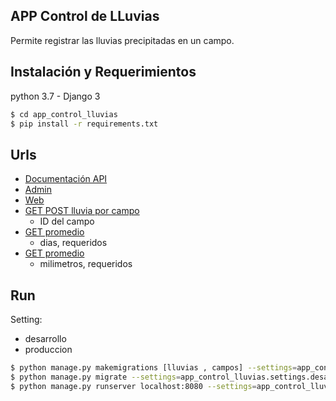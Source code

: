 ## APP Control de LLuvias

Permite registrar las lluvias precipitadas en un campo.

## Instalación y Requerimientos

python 3.7 - Django 3
```sh
$ cd app_control_lluvias
$ pip install -r requirements.txt
```

## Urls
* [Documentación API](http://localhost:8080/docs/)
* [Admin](http://localhost:8080/desarrollo/admin/)
* [Web](http://localhost:8080/desarrollo/campo/)
* [GET POST lluvia por campo](http://localhost:8080/desarrollo/lluvia/api/v1/crear_lluvia_campo/2)
    * ID del campo
* [GET promedio](http://localhost:8080/desarrollo/lluvia/api/v1/promedio?dias=1)
    * dias, requeridos
* [GET promedio](http://localhost:8080/desarrollo/lluvia/api/v1/promedio?dias=1)
    * milimetros, requeridos

## Run

Setting:
* desarrollo
* produccion


```sh
$ python manage.py makemigrations [lluvias , campos] --settings=app_control_lluvias.settings.desarrollo
$ python manage.py migrate --settings=app_control_lluvias.settings.desarrollo
$ python manage.py runserver localhost:8080 --settings=app_control_lluvias.settings.desarrollo
```





